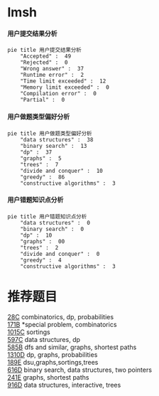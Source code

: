 # lmsh

<!-- tabs:start -->



#### **用户提交结果分析**

```mermaid
pie title 用户提交结果分析
    "Accepted" :  49
    "Rejected" :  0
    "Wrong answer" :  37
    "Runtime error" :  2
    "Time limit exceeded" :  12
    "Memory limit exceeded" :  0
    "Compilation error" :  0
    "Partial" :  0
```

#### **用户做题类型偏好分析**

```mermaid
pie title 用户做题类型偏好分析
    "data structures" :  38
    "binary search" :  13
    "dp" :  37
    "graphs" :  5
    "trees" :  7
    "divide and conquer" :  10
    "greedy" :  86
    "constructive algorithms" :  3
```
#### **用户错题知识点分析**

```mermaid
pie title 用户错题知识点分析
    "data structures" :  0
    "binary search" :  0
    "dp" :  10
    "graphs" :  00
    "trees" :  2
    "divide and conquer" :  0
    "greedy" :  4
    "constructive algorithms" :  3
```



<!-- tabs:end -->
# 推荐题目
[28C](https://codeforces.com/contest/28/problem/C)		combinatorics,
                        dp,
                        probabilities		  
[171B](https://codeforces.com/contest/171/problem/B)		*special problem,
                        combinatorics		  
[1015C](https://codeforces.com/contest/1015/problem/C)		sortings		  
[597C](https://codeforces.com/contest/597/problem/C)		data structures,
                        dp		  
[585B](https://codeforces.com/contest/585/problem/B)		dfs and similar,
                        graphs,
                        shortest paths		  
[1310D](https://codeforces.com/contest/1310/problem/D)		dp,
                        graphs,
                        probabilities		  
[189E](https://codeforces.com/contest/189/problem/E)		dsu,graphs,sortings,trees		  
[616D](https://codeforces.com/contest/616/problem/D)		binary search,
                        data structures,
                        two pointers		  
[241E](https://codeforces.com/contest/241/problem/E)		graphs,
                        shortest paths		  
[916D](https://codeforces.com/contest/916/problem/D)		data structures,
                        interactive,
                        trees		  
